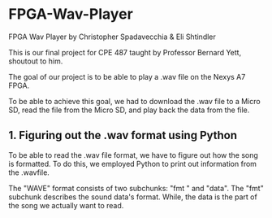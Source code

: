 # FPGA-Wav-Player
FPGA Wav Player by Christopher Spadavecchia &amp; Eli Shtindler

This is our final project for CPE 487 taught by Professor Bernard Yett, shoutout to him. 

The goal of our project is to be able to play a .wav file on the Nexys A7 FPGA.

To be able to achieve this goal, we had to download the .wav file to a Micro SD, read the file from the Micro SD, and play back the data from the file.
## 1. Figuring out the .wav format using Python
To be able to read the .wav file format, we have to figure out how the song is formatted. To do this, we employed Python to print out information from the .wavfile.

The "WAVE" format consists of two subchunks: "fmt " and "data". The "fmt" subchunk describes the sound data's format. While, the data is the part of the song we actually want to read. <br/>


